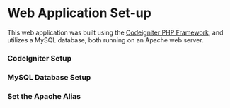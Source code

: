 # Web Application Set-up

This web application was built using the [Codeigniter PHP Framework](https://www.codeigniter.com/), and utilizes a MySQL database, both running on an Apache web server.

### CodeIgniter Setup


### MySQL Database Setup


### Set the Apache Alias